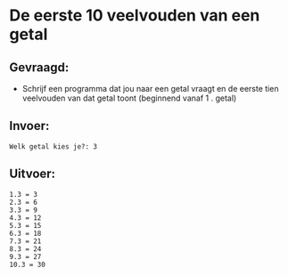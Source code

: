 # De eerste 10 veelvouden van een getal


## Gevraagd:

* Schrijf een programma dat jou naar een getal vraagt en de eerste tien veelvouden van dat getal toont (beginnend vanaf 1 . getal)

## Invoer:
```
Welk getal kies je?: 3
```

## Uitvoer:

```
1.3 = 3
2.3 = 6
3.3 = 9
4.3 = 12
5.3 = 15
6.3 = 18
7.3 = 21
8.3 = 24
9.3 = 27
10.3 = 30

```
